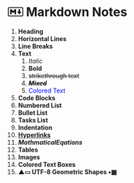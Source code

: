 # <img src = "images/Markdown-mark.svg" width=35> Markdown Notes 
1. **Heading**
2. **Horizontal Lines**
3. **Line Breaks**
4. **Text**
    1. <em>Italic</em>
    2. <strong>Bold</strong>
    3. <del>strikethrough text</del>
    4. <del><strong><em>Mixed</em></strong></del>
    5. <span style="color:blue">Colored Text</span>
5. **Code Blocks**
6. **Numbered List**
7. **Bullet List**
8. **Tasks List**
9. **Indentation**
10. **[Hyperlinks](https://github.com/FilippoCiarlo/Markdown-Notes)**
11. **$Mathmatical Eqations$**
12. **Tables**
13. **Images**
14. **Colored Text Boxes**
15. **&#9650;&#9645; UTF-8 Geometric Shapes &#9642;&#9641;**